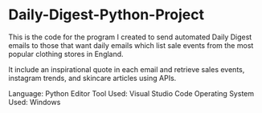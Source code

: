 # Daily-Digest-Python-Project

This is the code for the program I created to send automated Daily Digest emails
to those that want daily emails which list sale events from the most popular 
clothing stores in England. 

It include an inspirational quote in each email and retrieve sales events, 
instagram trends, and skincare articles using APIs.

Language: Python
Editor Tool Used: Visual Studio Code
Operating System Used: Windows
